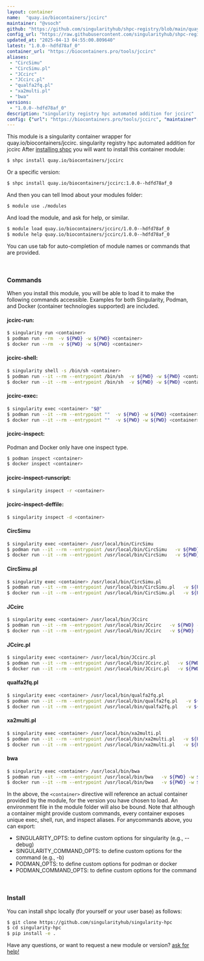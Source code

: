```yaml
---
layout: container
name:  "quay.io/biocontainers/jccirc"
maintainer: "@vsoch"
github: "https://github.com/singularityhub/shpc-registry/blob/main/quay.io/biocontainers/jccirc/container.yaml"
config_url: "https://raw.githubusercontent.com/singularityhub/shpc-registry/main/quay.io/biocontainers/jccirc/container.yaml"
updated_at: "2025-04-13 04:55:00.809640"
latest: "1.0.0--hdfd78af_0"
container_url: "https://biocontainers.pro/tools/jccirc"
aliases:
 - "CircSimu"
 - "CircSimu.pl"
 - "JCcirc"
 - "JCcirc.pl"
 - "qualfa2fq.pl"
 - "xa2multi.pl"
 - "bwa"
versions:
 - "1.0.0--hdfd78af_0"
description: "singularity registry hpc automated addition for jccirc"
config: {"url": "https://biocontainers.pro/tools/jccirc", "maintainer": "@vsoch", "description": "singularity registry hpc automated addition for jccirc", "latest": {"1.0.0--hdfd78af_0": "sha256:d3d0085306e9a5c6790bb915c0bd9557572d3050962a257284dd55fff70d5edf"}, "tags": {"1.0.0--hdfd78af_0": "sha256:d3d0085306e9a5c6790bb915c0bd9557572d3050962a257284dd55fff70d5edf"}, "docker": "quay.io/biocontainers/jccirc", "aliases": {"CircSimu": "/usr/local/bin/CircSimu", "CircSimu.pl": "/usr/local/bin/CircSimu.pl", "JCcirc": "/usr/local/bin/JCcirc", "JCcirc.pl": "/usr/local/bin/JCcirc.pl", "qualfa2fq.pl": "/usr/local/bin/qualfa2fq.pl", "xa2multi.pl": "/usr/local/bin/xa2multi.pl", "bwa": "/usr/local/bin/bwa"}}
---
```


This module is a singularity container wrapper for quay.io/biocontainers/jccirc.
singularity registry hpc automated addition for jccirc
After [installing shpc](#install) you will want to install this container module:


```bash
$ shpc install quay.io/biocontainers/jccirc
```

Or a specific version:

```bash
$ shpc install quay.io/biocontainers/jccirc:1.0.0--hdfd78af_0
```

And then you can tell lmod about your modules folder:

```bash
$ module use ./modules
```

And load the module, and ask for help, or similar.

```bash
$ module load quay.io/biocontainers/jccirc/1.0.0--hdfd78af_0
$ module help quay.io/biocontainers/jccirc/1.0.0--hdfd78af_0
```

You can use tab for auto-completion of module names or commands that are provided.

<br>

### Commands

When you install this module, you will be able to load it to make the following commands accessible.
Examples for both Singularity, Podman, and Docker (container technologies supported) are included.

#### jccirc-run:

```bash
$ singularity run <container>
$ podman run --rm  -v ${PWD} -w ${PWD} <container>
$ docker run --rm  -v ${PWD} -w ${PWD} <container>
```

#### jccirc-shell:

```bash
$ singularity shell -s /bin/sh <container>
$ podman run --it --rm --entrypoint /bin/sh  -v ${PWD} -w ${PWD} <container>
$ docker run --it --rm --entrypoint /bin/sh  -v ${PWD} -w ${PWD} <container>
```

#### jccirc-exec:

```bash
$ singularity exec <container> "$@"
$ podman run --it --rm --entrypoint ""  -v ${PWD} -w ${PWD} <container> "$@"
$ docker run --it --rm --entrypoint ""  -v ${PWD} -w ${PWD} <container> "$@"
```

#### jccirc-inspect:

Podman and Docker only have one inspect type.

```bash
$ podman inspect <container>
$ docker inspect <container>
```

#### jccirc-inspect-runscript:

```bash
$ singularity inspect -r <container>
```

#### jccirc-inspect-deffile:

```bash
$ singularity inspect -d <container>
```


#### CircSimu

```bash
$ singularity exec <container> /usr/local/bin/CircSimu
$ podman run --it --rm --entrypoint /usr/local/bin/CircSimu   -v ${PWD} -w ${PWD} <container> -c " $@"
$ docker run --it --rm --entrypoint /usr/local/bin/CircSimu   -v ${PWD} -w ${PWD} <container> -c " $@"
```


#### CircSimu.pl

```bash
$ singularity exec <container> /usr/local/bin/CircSimu.pl
$ podman run --it --rm --entrypoint /usr/local/bin/CircSimu.pl   -v ${PWD} -w ${PWD} <container> -c " $@"
$ docker run --it --rm --entrypoint /usr/local/bin/CircSimu.pl   -v ${PWD} -w ${PWD} <container> -c " $@"
```


#### JCcirc

```bash
$ singularity exec <container> /usr/local/bin/JCcirc
$ podman run --it --rm --entrypoint /usr/local/bin/JCcirc   -v ${PWD} -w ${PWD} <container> -c " $@"
$ docker run --it --rm --entrypoint /usr/local/bin/JCcirc   -v ${PWD} -w ${PWD} <container> -c " $@"
```


#### JCcirc.pl

```bash
$ singularity exec <container> /usr/local/bin/JCcirc.pl
$ podman run --it --rm --entrypoint /usr/local/bin/JCcirc.pl   -v ${PWD} -w ${PWD} <container> -c " $@"
$ docker run --it --rm --entrypoint /usr/local/bin/JCcirc.pl   -v ${PWD} -w ${PWD} <container> -c " $@"
```


#### qualfa2fq.pl

```bash
$ singularity exec <container> /usr/local/bin/qualfa2fq.pl
$ podman run --it --rm --entrypoint /usr/local/bin/qualfa2fq.pl   -v ${PWD} -w ${PWD} <container> -c " $@"
$ docker run --it --rm --entrypoint /usr/local/bin/qualfa2fq.pl   -v ${PWD} -w ${PWD} <container> -c " $@"
```


#### xa2multi.pl

```bash
$ singularity exec <container> /usr/local/bin/xa2multi.pl
$ podman run --it --rm --entrypoint /usr/local/bin/xa2multi.pl   -v ${PWD} -w ${PWD} <container> -c " $@"
$ docker run --it --rm --entrypoint /usr/local/bin/xa2multi.pl   -v ${PWD} -w ${PWD} <container> -c " $@"
```


#### bwa

```bash
$ singularity exec <container> /usr/local/bin/bwa
$ podman run --it --rm --entrypoint /usr/local/bin/bwa   -v ${PWD} -w ${PWD} <container> -c " $@"
$ docker run --it --rm --entrypoint /usr/local/bin/bwa   -v ${PWD} -w ${PWD} <container> -c " $@"
```



In the above, the `<container>` directive will reference an actual container provided
by the module, for the version you have chosen to load. An environment file in the
module folder will also be bound. Note that although a container
might provide custom commands, every container exposes unique exec, shell, run, and
inspect aliases. For anycommands above, you can export:

 - SINGULARITY_OPTS: to define custom options for singularity (e.g., --debug)
 - SINGULARITY_COMMAND_OPTS: to define custom options for the command (e.g., -b)
 - PODMAN_OPTS: to define custom options for podman or docker
 - PODMAN_COMMAND_OPTS: to define custom options for the command

<br>

### Install

You can install shpc locally (for yourself or your user base) as follows:

```bash
$ git clone https://github.com/singularityhub/singularity-hpc
$ cd singularity-hpc
$ pip install -e .
```

Have any questions, or want to request a new module or version? [ask for help!](https://github.com/singularityhub/singularity-hpc/issues)